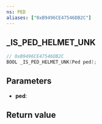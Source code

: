 ```yaml
---
ns: PED
aliases: ["0xB9496CE47546DB2C"]
---
```

## _IS_PED_HELMET_UNK

```c
// 0xB9496CE47546DB2C
BOOL _IS_PED_HELMET_UNK(Ped ped);
```

## Parameters
* **ped**:

## Return value
